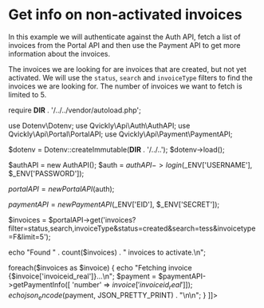 # Get info on non-activated invoices

In this example we will authenticate against the Auth API, fetch a list of invoices from the Portal API and then use the Payment API to get more information about the invoices.

The invoices we are looking for are invoices that are created, but not yet activated. We will use the `status`, `search` and `invoiceType` filters to find the invoices we are looking for. The number of invoices we want to fetch is limited to 5.

<code-block lang="php">
<![CDATA[
<?php
declare(strict_types=1);

require __DIR__ . '/../../vendor/autoload.php';

use Dotenv\Dotenv;
use Qvickly\Api\Auth\AuthAPI;
use Qvickly\Api\Portal\PortalAPI;
use Qvickly\Api\Payment\PaymentAPI;


$dotenv = Dotenv::createImmutable(__DIR__ . '/../..');
$dotenv->load();

$authAPI = new AuthAPI();
$auth = $authAPI->login($_ENV['USERNAME'], $_ENV['PASSWORD']);

$portalAPI = new PortalAPI($auth);

$paymentAPI = new PaymentAPI($_ENV['EID'], $_ENV['SECRET']);

$invoices = $portalAPI->get('invoices?filter=status,search,invoiceType&status=created&search=tess&invoicetype=F&limit=5');

echo "Found " . count($invoices) . " invoices to activate.\n";

foreach($invoices as $invoice) {
    echo "Fetching invoice {$invoice['invoiceid_real']}...\n";
    $payment = $paymentAPI->getPaymentInfo([ 'number' => $invoice['invoiceid_real']]);
    echo json_encode($payment, JSON_PRETTY_PRINT) . "\n\n";
}
]]>
</code-block>

<include from="Snippets-PHP-Module.md" element-id="snippet-composer-require" />

